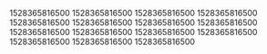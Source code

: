 1528365816500
1528365816500
1528365816500
1528365816500
1528365816500
1528365816500
1528365816500
1528365816500
1528365816500
1528365816500
1528365816500
1528365816500
1528365816500
1528365816500
1528365816500